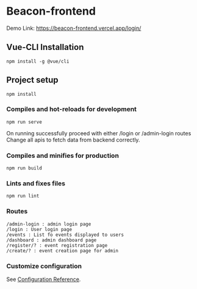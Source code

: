 # Beacon-frontend

Demo Link: https://beacon-frontend.vercel.app/login/

## Vue-CLI Installation
```
npm install -g @vue/cli
```

## Project setup
```
npm install
```

### Compiles and hot-reloads for development
```
npm run serve
```
On running successfully proceed with either /login or /admin-login routes
Change all apis to fetch data from backend correctly.

### Compiles and minifies for production
```
npm run build
```

### Lints and fixes files
```
npm run lint
```

### Routes
```
/admin-login : admin login page
/login : User login page
/events : List fo events displayed to users
/dashboard : admin dashboard page
/register/? : event registration page
/create/? : event creation page for admin
```

### Customize configuration
See [Configuration Reference](https://cli.vuejs.org/config/).
